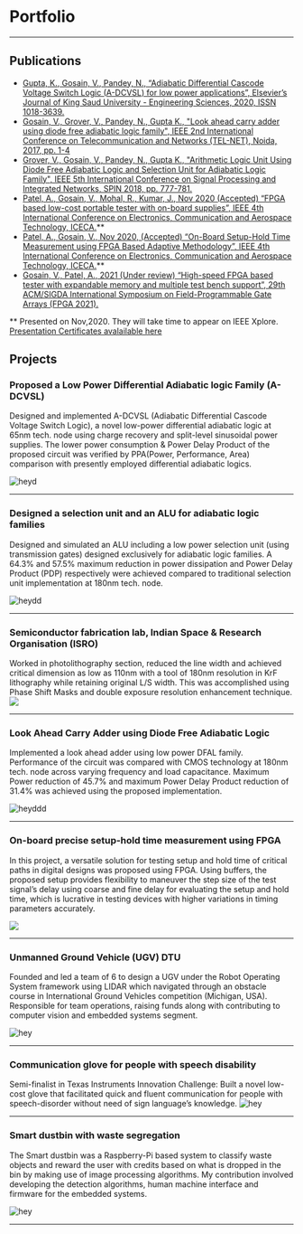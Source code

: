 # Portfolio

---
## Publications
- [Gupta, K., Gosain, V., Pandey, N., “Adiabatic Differential Cascode Voltage Switch Logic (A-DCVSL) for low power applications”, Elsevier’s Journal of King Saud University - Engineering Sciences, 2020, ISSN 1018-3639.](https://www.sciencedirect.com/science/article/pii/S1018363920303214)
- [Gosain, V., Grover, V., Pandey, N., Gupta K., "Look ahead carry adder using diode free adiabatic logic family", IEEE 2nd International Conference on Telecommunication and Networks (TEL-NET), Noida, 2017, pp. 1-4](https://ieeexplore.ieee.org/document/8343535)
- [Grover, V., Gosain, V., Pandey, N., Gupta K., "Arithmetic Logic Unit Using Diode Free Adiabatic Logic and Selection Unit for Adiabatic Logic Family", IEEE 5th International Conference on Signal Processing and Integrated Networks, SPIN 2018, pp. 777-781.](https://ieeexplore.ieee.org/document/8474277)
- [Patel, A., Gosain, V., Mohal, R., Kumar, J., Nov 2020 (Accepted) “FPGA based low-cost portable tester with on-board supplies”, IEEE 4th International Conference on Electronics, Communication and Aerospace Technology, ICECA.](https://drive.google.com/file/d/1VYY7KPoPc7CSHltufUhi3ierwxsu7iJm/view?usp=sharing)** 
- [Patel, A., Gosain, V., Nov 2020, (Accepted) “On-Board Setup-Hold Time Measurement using FPGA Based Adaptive Methodology”, IEEE 4th International Conference on Electronics, Communication and Aerospace Technology, ICECA.](https://drive.google.com/file/d/1su02_c185ozNBOnf9pZ00MRfLflcoQdR/view?usp=sharing)**
- [Gosain, V., Patel, A., 2021 (Under review) “High-speed FPGA based tester with expandable memory and multiple test bench support”, 29th ACM/SIGDA International Symposium on Field-Programmable Gate Arrays (FPGA 2021).](https://drive.google.com/file/d/1pAgYkJGDGnscHdDqymU6V7qeNwV58Q3u/view?usp=sharing)

** Presented on Nov,2020. They will take time to appear on IEEE Xplore. [Presentation Certificates avalailable here](https://drive.google.com/file/d/1szzyV7or_XKiIf60KEtDEUcgiHn-L8Fe/view?usp=sharing)
## Projects

### Proposed a Low Power Differential Adiabatic logic Family (A-DCVSL)
Designed and implemented A-DCVSL (Adiabatic Differential Cascode Voltage Switch Logic), a novel low-power differential adiabatic logic at 65nm tech. node using charge recovery and split-level sinusoidal power supplies. The lower power consumption & Power Delay Product of the proposed circuit was verified by PPA(Power, Performance, Area) comparison with presently employed differential adiabatic logics.

![heyd](https://github.com/vishwasgosain/vishwasgosain.github.io/blob/master/images/adcvsl.gif?raw=true)

---

### Designed a selection unit and an ALU for adiabatic logic families
Designed and simulated an ALU including a low power selection unit (using transmission gates) designed exclusively for adiabatic logic families. A 64.3% and 57.5% maximum reduction in power dissipation and Power Delay Product (PDP) respectively were achieved compared to traditional selection unit implementation at 180nm tech. node.

![heydd](https://github.com/vishwasgosain/vishwasgosain.github.io/blob/master/images/alu.gif?raw=true)

---

### Semiconductor fabrication lab, Indian Space & Research Organisation (ISRO)
Worked in photolithography section, reduced the line width and achieved critical dimension as low as 110nm with a tool of 180nm resolution in KrF lithography while retaining original L/S width. This was accomplished using Phase Shift Masks and double exposure resolution enhancement technique. 
<img src="https://github.com/vishwasgosain/vishwasgosain.github.io/blob/master/images/isro.png?raw=true"/>

---

### Look Ahead Carry Adder using Diode Free Adiabatic Logic
Implemented a look ahead adder using low power DFAL family. Performance of the circuit was compared with CMOS technology at 180nm tech. node across varying frequency and load capacitance. Maximum Power reduction of 45.7% and maximum Power Delay Product reduction of 31.4% was achieved using the proposed implementation.

![heyddd](https://github.com/vishwasgosain/vishwasgosain.github.io/blob/master/images/dfal.gif?raw=true)

---

### On-board precise setup-hold time measurement using FPGA 
In this project, a versatile solution for testing setup and hold time of critical paths in digital designs was proposed using FPGA. Using buffers, the proposed setup provides flexibility to maneuver the step size of the test signal’s delay using coarse and fine delay for evaluating the setup and hold time, which is lucrative in testing devices with higher variations in timing parameters accurately.


<img src="https://github.com/vishwasgosain/vishwasgosain.github.io/blob/master/images/sta.png?raw=true"/>

---

### Unmanned Ground Vehicle (UGV) DTU

Founded and led a team of 6 to design a UGV under the Robot Operating System framework using LIDAR which navigated through an obstacle course in International Ground Vehicles competition (Michigan, USA). Responsible for team operations, raising funds along with contributing to computer vision and embedded systems segment.

![hey](https://github.com/vishwasgosain/vishwasgosain.github.io/blob/master/images/ugv.gif?raw=true)

---

### Communication glove for people with speech disability
Semi-finalist in Texas Instruments Innovation Challenge: Built a novel low-cost glove that facilitated quick and fluent communication for people with speech-disorder without need of sign language’s knowledge.
![hey](https://github.com/vishwasgosain/vishwasgosain.github.io/blob/master/images/ti.gif?raw=true)

---

### Smart dustbin with waste segregation
The Smart dustbin was a Raspberry-Pi based system to classify waste objects and reward the user with credits based on what is dropped in the bin by making use of image processing algorithms. My contribution involved developing the detection algorithms, human machine interface and firmware for the embedded systems.


![hey](https://github.com/vishwasgosain/vishwasgosain.github.io/blob/master/images/weconvert.gif?raw=true)

---



